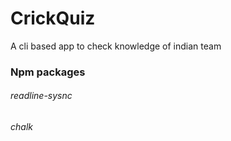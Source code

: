 # CrickQuiz
A cli based app to check knowledge of indian team

### Npm packages
###### readline-sysnc
###### chalk
